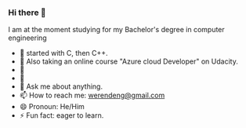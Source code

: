 ### Hi there 👋
I am at the moment studying for my Bachelor's degree in computer engineering

- 🔭 started with C, then C++.
- 🌱  Also taking an online course "Azure cloud Developer" on Udacity.
- 👯 
- 🤔 
- 💬 Ask me about anything.
- 📫 How to reach me: werendeng@gmail.com
- 😄 Pronoun: He/Him
- ⚡ Fun fact: eager to learn.
